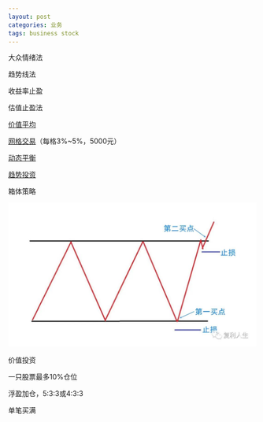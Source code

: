```yaml
---
layout: post
categories: 业务
tags: business stock
---
```


大众情绪法

趋势线法

收益率止盈

估值止盈法

[价值平均](https://mp.weixin.qq.com/s/2XiWf4yiYcfzHLt_eVarBQ)

[网格交易](https://mp.weixin.qq.com/s?__biz=MzAxMjM4MTEwNg==&mid=504221637&idx=1&sn=1ee865664c7f6ff21317e5aafdac5166&chksm=004bd118373c580efba5ec34b7a685cc48f8f227662fcdbbfbb33ab58d882a1989caedce0c72&scene=20&xtrack=1&key=cfb30b6b470c54571059b87063a5554f899555ceaa5e377c0e4887246164318f7006b35c5257bb607af695f12f19609cb0138a820f495672030c85c47e7b0a15c32d1b2d56a1c22bb5fc74b5a4665bb93c610c7b0910f5a88950496d1bee0cc5fc6fe2de795585a64e6e72fba093cfd600c775f4ef2e4ae49a73df7bb70deb24&ascene=1&uin=MTQ2NjY5Mzk1&devicetype=Windows+7&version=62090529&lang=en&exportkey=Ad92zjI9J4a4rBumhbnU2k8%3D&pass_ticket=pnu%2BO2vvECl%2BSl3VRkUJB%2BtAiaizM2i03DOI4v%2BBGuJzYSVb3s7w8OqqDkbXZfZz&wx_header=0)（每格3%~5%，5000元）

[动态平衡](https://mp.weixin.qq.com/s?__biz=MzAxMjM4MTEwNg==&mid=504220250&idx=1&sn=c58778a8a12b071bab12ea3b9290cf69&chksm=004bd487373c5d91dd72ca2893a723d7d148b2cbd4de798960c56fbee2407fefcdb13aea26ef&scene=20&xtrack=1&key=0cc74021d33c11bf8fedca20728bcff5908e19db260d77d4f7b69dd4236b33197555b727dea9d3fe04f7e88437102f7e0216df4316eecf3eaec268e05a151f66bee8e84126ea29e06d55649304bcc30d6c2b4a2e7e6f0e7e094ca49b1694cf9e5c76261f1daa7890b59406ea65cd21f7b92ac42fdaa8be9281bd169504ef5ff3&ascene=1&uin=MTQ2NjY5Mzk1&devicetype=Windows+7&version=62090529&lang=en&exportkey=AZ544ZqnRFK4xO0eKh%2Bi4fk%3D&pass_ticket=pnu%2BO2vvECl%2BSl3VRkUJB%2BtAiaizM2i03DOI4v%2BBGuJzYSVb3s7w8OqqDkbXZfZz&wx_header=0)

[趋势投资](https://mp.weixin.qq.com/s?__biz=MzAxMjM4MTEwNg==&mid=504220690&idx=1&sn=eabb47deb674965e9331d313c5991abf&chksm=004bd2cf373c5bd91c2600fa203046f83f32b88ff5fa4d53aa2b1ae0ab43c30117144deb422e&scene=20&xtrack=1&key=7f63248f9263ef6dcb029a5b53efcda4dd83fdcbe5bcf542afb01681bf44f8b9763325b2decd39652a628d60803df52c4cb53df8dc438c068e4a340014f51158e0c1cb6930b6823fad6f76f64d2eea7683dc57140f323c91f48a2758f1b58bf2b80adb4d3a4634922e4a06017ac76f744b78f80cf66dbd682f83d062285765b1&ascene=1&uin=MTQ2NjY5Mzk1&devicetype=Windows+7&version=62090529&lang=en&exportkey=AZP649bjCwbxojZm722xwFc%3D&pass_ticket=pnu%2BO2vvECl%2BSl3VRkUJB%2BtAiaizM2i03DOI4v%2BBGuJzYSVb3s7w8OqqDkbXZfZz&wx_header=0)

箱体策略

![buy sale point](/images/buy-sale-point.jpg)

价值投资



一只股票最多10%仓位

浮盈加仓，5:3:3或4:3:3

单笔买满